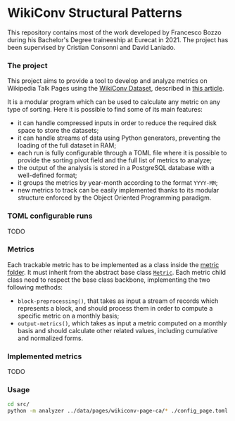 # WikiConv Structural Patterns
This repository contains most of the work developed by Francesco Bozzo during his Bachelor's Degree traineeship at Eurecat in 2021.
The project has been supervised by Cristian Consonni and David Laniado.

### The project
This project aims to provide a tool to develop and analyze metrics on Wikipedia Talk Pages using the [WikiConv Dataset](https://github.com/conversationai/wikidetox/tree/main/wikiconv), described in [this article](https://arxiv.org/abs/1810.13181).

It is a modular program which can be used to calculate any metric on any type of sorting.
Here it is possible to find some of its main features:
- it can handle compressed inputs in order to reduce the required disk space to store the datasets;
- it can handle streams of data using Python generators, preventing the loading of the full dataset in RAM;
- each run is fully configurable through a TOML file where it is possible to provide the sorting pivot field and the full list of metrics to analyze;
- the output of the analysis is stored in a PostgreSQL database with a well-defined format;
- it groups the metrics by year-month according to the format `YYYY-MM`;
- new metrics to track can be easily implemented thanks to its modular structure enforced by the Object Oriented Programming paradigm.

### TOML configurable runs
TODO

### Metrics
Each trackable metric has to be implemented as a class inside the [metric folder](https://github.com/WikiCommunityHealth/wikiconv-structural-patterns/tree/main/src/analyzer/metrics). It must inherit from the abstract base class [`Metric`](https://github.com/WikiCommunityHealth/wikiconv-structural-patterns/blob/main/src/analyzer/metrics/metric.py). Each metric child class need to respect the base class backbone, implementing the two following methods:
- `block-preprocessing()`, that takes as input a stream of records which represents a block, and should process them in order to compute a specific metric on a monthly basis;
- `output-metrics()`, which takes as input a metric computed on a monthly basis and should calculate other related values, including cumulative and normalized forms.

### Implemented metrics
TODO

### Usage
```bash
cd src/
python -m analyzer ../data/pages/wikiconv-page-ca/* ./config_page.toml -c gzip
```

